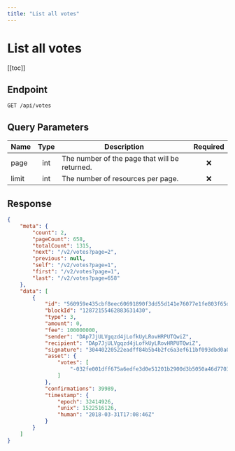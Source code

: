```yaml
---
title: "List all votes"
---
```


# List all votes

[[toc]]

## Endpoint

```
GET /api/votes
```

## Query Parameters

| Name  | Type | Description                                   | Required |
|-------|:----:|-----------------------------------------------|:--------:|
| page  | int  | The number of the page that will be returned. | :x:      |
| limit | int  | The number of resources per page.             | :x:      |

## Response

```json
{
    "meta": {
        "count": 2,
        "pageCount": 658,
        "totalCount": 1315,
        "next": "/v2/votes?page=2",
        "previous": null,
        "self": "/v2/votes?page=1",
        "first": "/v2/votes?page=1",
        "last": "/v2/votes?page=658"
    },
    "data": [
        {
            "id": "560959e435cbf8eec60691890f3dd55d141e76077e1fe803f65d137c91099240",
            "blockId": "12872155462883631430",
            "type": 3,
            "amount": 0,
            "fee": 100000000,
            "sender": "DAp7JjULVgqzd4jLofkUyLRovHRPUTQwiZ",
            "recipient": "DAp7JjULVgqzd4jLofkUyLRovHRPUTQwiZ",
            "signature": "30440220522eadff84b5b4b2fc6a3ef611bf093dbd0a06963c32c767ee28729898d0a1d302203f851594e5b2271a987e98daa4fc8b5f384fac65c41eb1c43739af2d4b5dc902",
            "asset": {
                "votes": [
                    "-032fe001dff675a6edfe3d0e51201b2900d3b5050a46d770306aefaa574c022672"
                ]
            },
            "confirmations": 39989,
            "timestamp": {
                "epoch": 32414926,
                "unix": 1522516126,
                "human": "2018-03-31T17:08:46Z"
            }
        }
    ]
}
```
